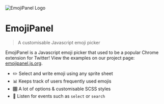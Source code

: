 ![EmojiPanel Logo](http://i.imgur.com/Os8izFU.png)
# EmojiPanel

> A customisable Javascript emoji picker

EmojiPanel is a Javascript emoji picker that used to be a popular Chrome extension for Twitter! View the examples on our project page: [emojipanel.js.org](https://emojipanel.js.org).

- ✏️ Select and write emoji using any sprite sheet
- 📊 Keeps track of users frequently used emojis
- 🎛 A lot of options & customisable SCSS styles
- 📡 Listen for events such as `select` or `search`
